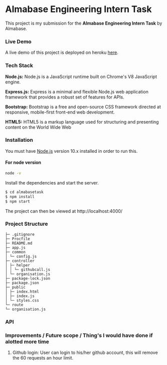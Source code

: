 # Almabase Engineering Intern Task
This project is my submission for the <b>Almabase Engineering Intern Task</b> by Almabase.

### Live Demo

A live demo of this project is deployed on heroku [here](https://githubtaskalmabase.herokuapp.com/).

### Tech Stack

  <b>Node.js:</b>
    Node.js is a JavaScript runtime built on Chrome's V8 JavaScript engine.
    
  <b>Express.js:</b>
  Express is a minimal and flexible Node.js web application framework that provides a robust set of features for APIs.

  <b>Bootstrap:</b>
  Bootstrap is a free and open-source CSS framework directed at responsive, mobile-first front-end web development.

  <b>HTML5:</b>
  HTML5 is a markup language used for structuring and presenting content on the World Wide Web
  
    

### Installation

You must have [Node.js](https://nodejs.org/) version 10.x installed in order to run this.

#### For node version

```sh
node -v
```

Install the dependencies and start the server.

```sh
$ cd almabasetask
$ npm install
$ npm start

```
The project can then be viewed at http://localhost:4000/

### Project Structure

```
├─ .gitignore
├─ Procfile
├─ README.md
├─ app.js
├─ common
│ └─ config.js
├─ controller
│ ├─ helper
│ │ └─ githubcall.js
│ └─ organisation.js
├─ package-lock.json
├─ package.json
├─ public
│ ├─ index.html
│ ├─ index.js
│ └─ styles.css
└─ route
└─ organisation.js
```
### API


### Improvements / Future scope / Thing's I would have done if alotted more time

1. Github login: User can login to his/her github account, this will remove the 60 requests an hour limit.

